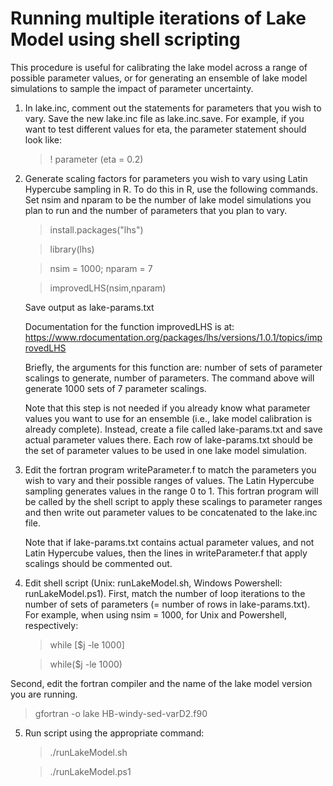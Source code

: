 # Running multiple iterations of Lake Model using shell scripting
This procedure is useful for calibrating the lake model across a range of possible parameter values, or for generating an ensemble of lake model simulations to sample the impact of parameter uncertainty.

1. In lake.inc, comment out the statements for parameters that you wish to vary. Save the new lake.inc file as lake.inc.save. For example, if you want to test different values for eta, the parameter statement should look like:

   > !      parameter (eta = 0.2) 

2. Generate scaling factors for parameters you wish to vary using Latin Hypercube sampling in R. To do this in R, use the following commands. Set nsim and nparam to be the number of lake model simulations you plan to run and the number of parameters that you plan to vary.

   > install.packages("lhs")
   
   > library(lhs)
   
   > nsim = 1000; nparam = 7
   
   > improvedLHS(nsim,nparam)
   
   Save output as lake-params.txt
   
   Documentation for the function improvedLHS is at: https://www.rdocumentation.org/packages/lhs/versions/1.0.1/topics/improvedLHS

   Briefly, the arguments for this function are: number of sets of parameter scalings to generate, number of parameters. The command above will generate 1000 sets of 7 parameter scalings. 
   
   Note that this step is not needed if you already know what parameter values you want to use for an ensemble (i.e., lake model calibration is already complete). Instead, create a file called lake-params.txt and save actual parameter values there. Each row of lake-params.txt should be the set of parameter values to be used in one lake model simulation.

3. Edit the fortran program writeParameter.f to match the parameters you wish to vary and their possible ranges of values. The Latin Hypercube sampling generates values in the range 0 to 1. This fortran program will be called by the shell script to apply these scalings to parameter ranges and then write out parameter values to be concatenated to the lake.inc file.

   Note that if lake-params.txt contains actual parameter values, and not Latin Hypercube values, then the lines in writeParameter.f that apply scalings should be commented out.

4. Edit shell script (Unix: runLakeModel.sh, Windows Powershell: runLakeModel.ps1). First, match the number of loop iterations to the number of sets of parameters (= number of rows in lake-params.txt). For example, when using nsim = 1000, for Unix and Powershell, respectively:

    > while [$j -le 1000]

    > while($j -le 1000)
   
 Second, edit the fortran compiler and the name of the lake model version you are running. 
 
 > gfortran -o lake HB-windy-sed-varD2.f90

5. Run script using the appropriate command:

    > ./runLakeModel.sh
    
    > ./runLakeModel.ps1
